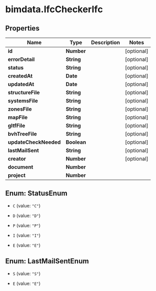 # bimdata.IfcCheckerIfc

## Properties
Name | Type | Description | Notes
------------ | ------------- | ------------- | -------------
**id** | **Number** |  | [optional] 
**errorDetail** | **String** |  | [optional] 
**status** | **String** |  | [optional] 
**createdAt** | **Date** |  | [optional] 
**updatedAt** | **Date** |  | [optional] 
**structureFile** | **String** |  | [optional] 
**systemsFile** | **String** |  | [optional] 
**zonesFile** | **String** |  | [optional] 
**mapFile** | **String** |  | [optional] 
**gltfFile** | **String** |  | [optional] 
**bvhTreeFile** | **String** |  | [optional] 
**updateCheckNeeded** | **Boolean** |  | [optional] 
**lastMailSent** | **String** |  | [optional] 
**creator** | **Number** |  | [optional] 
**document** | **Number** |  | 
**project** | **Number** |  | 


<a name="StatusEnum"></a>
## Enum: StatusEnum


* `C` (value: `"C"`)

* `D` (value: `"D"`)

* `P` (value: `"P"`)

* `I` (value: `"I"`)

* `E` (value: `"E"`)




<a name="LastMailSentEnum"></a>
## Enum: LastMailSentEnum


* `S` (value: `"S"`)

* `E` (value: `"E"`)




